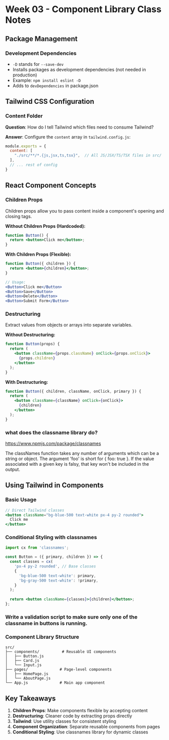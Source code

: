 # Week 03 - Component Library Class Notes

## Package Management

### Development Dependencies
- `-D` stands for `--save-dev`
- Installs packages as development dependencies (not needed in production)
- Example: `npm install eslint -D`
- Adds to `devDependencies` in package.json

## Tailwind CSS Configuration

### Content Folder
**Question**: How do I tell Tailwind which files need to consume Tailwind?

**Answer**: Configure the `content` array in `tailwind.config.js`:
```javascript
module.exports = {
  content: [
    "./src/**/*.{js,jsx,ts,tsx}",  // All JS/JSX/TS/TSX files in src/
  ],
  // ... rest of config
}
```

## React Component Concepts

### Children Props
Children props allow you to pass content inside a component's opening and closing tags.

**Without Children Props (Hardcoded):**
```jsx
function Button() {
  return <button>Click me</button>;
}
```

**With Children Props (Flexible):**
```jsx
function Button({ children }) {
  return <button>{children}</button>;
}

// Usage:
<Button>Click me</Button>
<Button>Save</Button>
<Button>Delete</Button>
<Button>Submit Form</Button>
```



### Destructuring
Extract values from objects or arrays into separate variables.

**Without Destructuring:**
```jsx
function Button(props) {
  return (
    <button className={props.className} onClick={props.onClick}>
      {props.children}
    </button>
  );
}
```

**With Destructuring:**
```jsx
function Button({ children, className, onClick, primary }) {
  return (
    <button className={className} onClick={onClick}>
      {children}
    </button>
  );
}
```

### what does the classname library do?
https://www.npmjs.com/package/classnames

The classNames function takes any number of arguments which can be a string or object. 
The argument 'foo' is short for { foo: true }. 
If the value associated with a given key is falsy, that key won't be included in the output.



## Using Tailwind in Components

### Basic Usage
```jsx
// Direct Tailwind classes
<button className="bg-blue-500 text-white px-4 py-2 rounded">
  Click me
</button>
```

### Conditional Styling with classnames
```jsx
import cx from 'classnames';

const Button = ({ primary, children }) => {
  const classes = cx(
    'px-4 py-2 rounded', // Base classes
    {
      'bg-blue-500 text-white': primary,
      'bg-gray-500 text-white': !primary,
    }
  );
  
  return <button className={classes}>{children}</button>;
};
```


### Write a validation script to make sure only one of the classname in buttons is running.

### Component Library Structure
```
src/
├── components/          # Reusable UI components
│   ├── Button.js
│   ├── Card.js
│   └── Input.js
├── pages/              # Page-level components
│   ├── HomePage.js
│   └── AboutPage.js
└── App.js              # Main app component
```

## Key Takeaways

1. **Children Props**: Make components flexible by accepting content
2. **Destructuring**: Cleaner code by extracting props directly
3. **Tailwind**: Use utility classes for consistent styling
4. **Component Organization**: Separate reusable components from pages
5. **Conditional Styling**: Use classnames library for dynamic classes

